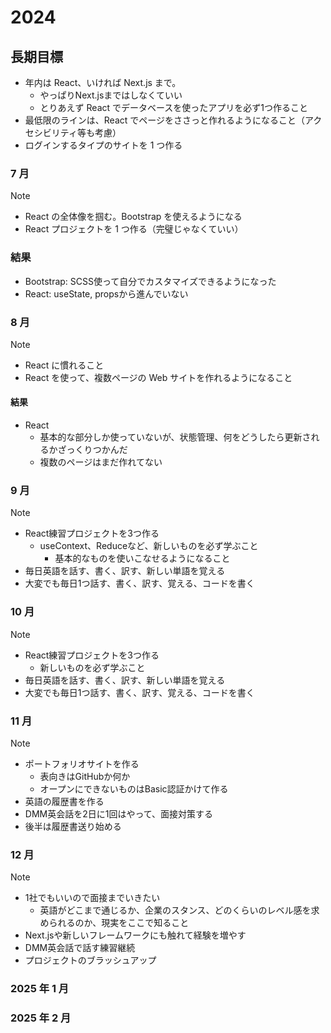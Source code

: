 # 2024

## 長期目標

- 年内は React、いければ Next.js まで。
  - やっぱりNext.jsまではしなくていい
  - とりあえず React でデータベースを使ったアプリを必ず1つ作ること
- 最低限のラインは、React でページをささっと作れるようになること（アクセシビリティ等も考慮）
- ログインするタイプのサイトを 1 つ作る

### 7 月

> [!NOTE]
> - React の全体像を掴む。Bootstrap を使えるようになる
> - React プロジェクトを 1 つ作る（完璧じゃなくていい）

### 結果

- Bootstrap: SCSS使って自分でカスタマイズできるようになった
- React: useState, propsから進んでいない


### 8 月

> [!NOTE]
> - React に慣れること
> - React を使って、複数ページの Web サイトを作れるようになること

#### 結果

- React
  - 基本的な部分しか使っていないが、状態管理、何をどうしたら更新されるかざっくりつかんだ
  - 複数のページはまだ作れてない

### 9 月

> [!NOTE]
> - React練習プロジェクトを3つ作る
>   - useContext、Reduceなど、新しいものを必ず学ぶこと
>     - 基本的なものを使いこなせるようになること
> - 毎日英語を話す、書く、訳す、新しい単語を覚える
> - 大変でも毎日1つ話す、書く、訳す、覚える、コードを書く

### 10 月

> [!NOTE]
> - React練習プロジェクトを3つ作る
>   - 新しいものを必ず学ぶこと
> - 毎日英語を話す、書く、訳す、新しい単語を覚える
> - 大変でも毎日1つ話す、書く、訳す、覚える、コードを書く

### 11 月

> [!NOTE]
> - ポートフォリオサイトを作る
>   - 表向きはGitHubか何か
>   - オープンにできないものはBasic認証かけて作る
> - 英語の履歴書を作る
> - DMM英会話を2日に1回はやって、面接対策する
> - 後半は履歴書送り始める

### 12 月

> [!NOTE]
> - 1社でもいいので面接までいきたい
>   - 英語がどこまで通じるか、企業のスタンス、どのくらいのレベル感を求められるのか、現実をここで知ること
> - Next.jsや新しいフレームワークにも触れて経験を増やす
> - DMM英会話で話す練習継続
> - プロジェクトのブラッシュアップ

### 2025 年 1 月

### 2025 年 2 月
